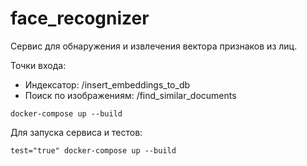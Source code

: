 # face_recognizer
Сервис для обнаружения и извлечения вектора признаков из лиц. 

Точки входа:
- Индексатор: /insert_embeddings_to_db
- Поиск по изображениям: /find_similar_documents

```
docker-compose up --build
```

Для запуска сервиса и тестов:
```
test="true" docker-compose up --build
```
